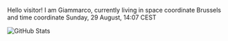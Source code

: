 Hello visitor! I am Giammarco, currently living in space coordinate Brussels and time coordinate Sunday, 29 August, 14:07 CEST

![GitHub Stats](https://github-readme-stats.vercel.app/api?username=grcasanova)
